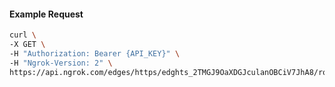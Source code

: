 <!-- Code generated for API Clients. DO NOT EDIT. -->
#### Example Request
```bash
curl \
-X GET \
-H "Authorization: Bearer {API_KEY}" \
-H "Ngrok-Version: 2" \
https://api.ngrok.com/edges/https/edghts_2TMGJ9OaXDGJculanOBCiV7JhA8/routes/edghtsrt_2TMGJ7Tx9YHzYN1m3F1iTn8xjFi/backend
